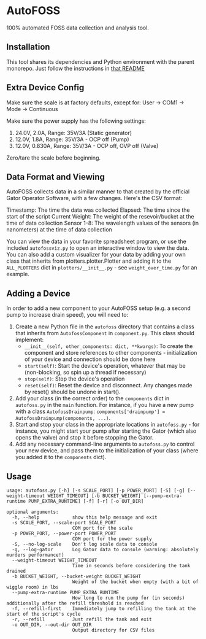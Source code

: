 # AutoFOSS

100% automated FOSS data collection and analysis tool.

## Installation

This tool shares its dependencies and Python environment with the parent monorepo. Just follow the instructions in [that README](../README.md)

## Extra Device Config

Make sure the scale is at factory defaults, except for:
User -> COM1 -> Mode -> Continuous

Make sure the power supply has the following settings:

1. 24.0V, 2.0A, Range: 35V/3A (Static generator)
2. 12.0V, 1.8A, Range: 35V/3A - OCP off (Pump)
3. 12.0V, 0.830A, Range: 35V/3A - OCP off, OVP off (Valve)

Zero/tare the scale before beginning.

## Data Format and Viewing

AutoFOSS collects data in a similar manner to that created by the official Gator Operator Software, with a few changes. Here's the CSV format:

Timestamp: The time the data was collected
Elapsed: The time since the start of the script
Current Weight: The weight of the resevoir/bucket at the time of data collection
Sensor 1-8: The wavelength values of the sensors (in nanometers) at the time of data collection

You can view the data in your favorite spreadsheet program, or use the included `autofossviz.py` to open an interactive window to view the data. You can also add a custom visualizer for your data by adding your own class that inherits from plotters.plotter.Plotter and adding it to the `ALL_PLOTTERS` dict in `plotters/__init__.py` - see `weight_over_time.py` for an example.

## Adding a Device

In order to add a new component to your AutoFOSS setup (e.g. a second pump to increase drain speed), you will need to:

1. Create a new Python file in the `autofoss` directory that contains a class that inherits from `AutofossComponent` in `component.py`. This class should implement:
    - `__init__(self, other_components: dict, **kwargs)`: To create the component and store references to other components - initialization of your device and connection should be done here
    - `start(self)`: Start the device's operation, whatever that may be (non-blocking, so spin up a thread if necessary)
    - `stop(self)`: Stop the device's operation
    - `reset(self)`: Reset the device and disconnect. Any changes made by reset() should be undone in start().
2. Add your class (in the correct order) to the `components` dict in `autofoss.py` in the `main` function. For instance, if you have a new pump with a class `AutofossDrainpump`: `components['drainpump'] = AutofossDrainpump(components, ...)`.
3. Start and stop your class in the appropriate locations in `autofoss.py` - for instance, you might start your pump after starting the Gator (which also opens the valve) and stop it before stopping the Gator.
4. Add any necessary command-line arguments to `autofoss.py` to control your new device, and pass them to the initialization of your class (where you added it to the `components` dict).

## Usage

```plaintext
usage: autofoss.py [-h] [-s SCALE_PORT] [-p POWER_PORT] [-S] [-g] [--weight-timeout WEIGHT_TIMEOUT] [-b BUCKET_WEIGHT] [--pump-extra-runtime PUMP_EXTRA_RUNTIME] [-f] [-r] [-o OUT_DIR]

optional arguments:
  -h, --help            show this help message and exit
  -s SCALE_PORT, --scale-port SCALE_PORT
                        COM port for the scale
  -p POWER_PORT, --power-port POWER_PORT
                        COM port for the power supply
  -S, --no-log-scale    Don't log scale data to console
  -g, --log-gator       Log Gator data to console (warning: absolutely murders performance!)
  --weight-timeout WEIGHT_TIMEOUT
                        Time in seconds before considering the tank drained
  -b BUCKET_WEIGHT, --bucket-weight BUCKET_WEIGHT
                        Weight of the bucket when empty (with a bit of wiggle room) in lbs
  --pump-extra-runtime PUMP_EXTRA_RUNTIME
                        How long to run the pump for (in seconds) additionally after the refill threshold is reached
  -f, --refill-first    Immediately jump to refilling the tank at the start of the script's cycle
  -r, --refill          Just refill the tank and exit
  -o OUT_DIR, --out-dir OUT_DIR
                        Output directory for CSV files
```
